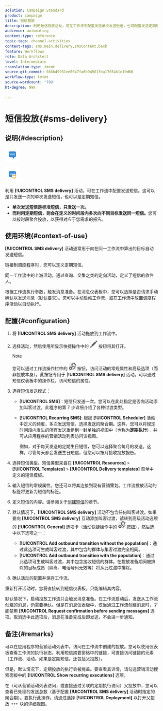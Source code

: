 ```yaml
---
solution: Campaign Standard
product: campaign
title: 短信投放
description: 利用短信投放活动，可在工作流中配置发送单次发送短信，也可配置发送定期短信。
audience: automating
content-type: reference
topic-tags: channel-activities
context-tags: sms,main;delivery,smsContent,back
feature: Workflows
role: Data Architect
level: Intermediate
translation-type: tm+mt
source-git-commit: 088b49931ee5047fa6b949813ba17654b1e10d60
workflow-type: tm+mt
source-wordcount: '788'
ht-degree: 99%

---
```



# 短信投放{#sms-delivery}

## 说明{#description}

![](assets/sms.png)

![](assets/recurrentsms.png)

利用 **[!UICONTROL SMS delivery]** 活动，可在工作流中配置发送短信。这可以是只发送一次的单次发送短信，也可以是定期短信。

* **单次发送短信是标准短信，只发送一次。**
* **而利用定期短信，则会在定义的时间段内多次向不同目标发送同一短信。**&#x200B;您可以按时段聚合投放，以获得对应于您需求的报告。

## 使用环境{#context-of-use}

**[!UICONTROL SMS delivery]** 活动通常用于向在同一工作流中算出的目标自动发送短信。

链接到调度程序时，您可以定义定期短信。

同一工作流中的上游活动，通过查询、交集之类的定向活动，定义了短信的收件人。

根据工作流执行参数，触发消息准备。在消息仪表板中，您可以选择是否请求手动确认以发送消息（默认要求）。您可以手动启动工作流，或在工作流中放置调度程序活动以自动执行。

## 配置{#configuration}

1. 将 **[!UICONTROL SMS delivery]** 活动拖放到工作流中。
1. 选择活动，然后使用所显示快捷操作中的 ![](assets/edit_darkgrey-24px.png) 按钮将其打开。

   >[!NOTE]
   >
   >您可以通过工作流操作栏中的 ![](assets/dlv_activity_params-24px.png) 按钮，访问活动的常规属性和高级选项（而非投放本身）。此按钮专用于 **[!UICONTROL SMS delivery]** 活动。可以通过短信仪表板中的操作栏，访问短信的属性。

1. 选择短信发送模式：

   * **[!UICONTROL SMS]**：短信只发送一次。您可以在此处指定是否向活动添加叫客过渡。此程序的第 7 步详细介绍了各种过渡类型。
   * **[!UICONTROL Recurring SMS]**: 根据 **[!UICONTROL Scheduler]** 活动中定义的频度，多次发送短信。选择发送的聚合期。这样，您可以将规定时间段内发生的所有发送重组到一封单独的视图中（也称为&#x200B;**定期执行**），并可从应用程序的营销活动列表访问该视图。

      例如，对于每天发送的定期生日短信，您可以选择聚合每月的发送。这样，尽管每天都会发送生日短信，但您可以按月接收投放报告。

1. 选择短信类型。短信类型来自在 **[!UICONTROL Resources]** > **[!UICONTROL Templates]** > **[!UICONTROL Delivery templates]** 菜单中定义的短信模板。
1. 输入短信的常规属性。您还可以将其连接到现有营销策划。工作流投放活动的标签将更新为短信的标签。
1. 定义短信的内容。请参阅关于[创建短信](../../channels/using/creating-an-sms-message.md)的章节。
1. 默认情况下，**[!UICONTROL SMS delivery]** 活动不包含任何叫客过渡。如果要向 **[!UICONTROL SMS delivery]** 互动添加叫客过渡，请转到高级活动选项的 **[!UICONTROL General]** 选项卡（活动快捷操作中的 ![](assets/dlv_activity_params-24px.png) 按钮），然后选中以下选项之一：

   * **[!UICONTROL Add outbound transition without the population]**：通过此选项可生成叫客过渡，其中包含的群体与集客过渡完全相同。
   * **[!UICONTROL Add outbound transition with the population]**：通过此选项可生成叫客过渡，其中包含接收短信的群体。在投放准备期间被排除的目标成员（隔离、电话号码无效等）将从此过渡中排除。

1. 确认活动的配置并保存工作流。

重新打开活动时，您将直接转到短信仪表板。只能编辑其内容。

默认情况下，启动投放工作流只会触发消息准备。在工作流启动后，发送从工作流创建的消息，仍需要确认。但是在消息仪表板中，仅当通过工作流创建消息时，才能禁用 **[!UICONTROL Request confirmation before sending messages]** 选项。取消选中此选项后，消息在准备完成后即发送，不会进一步通知。

## 备注{#remarks}

可以在应用程序的营销活动列表中，访问在工作流中创建的投放。您可以使用仪表板查看工作流的执行状态。利用短信摘要窗格中的链接，可直接访问链接的元素（工作流、活动，如果是定期短信，还包括父投放）。

但是，默认情况下，定期投放的执行会被掩盖。要查看其详情，请勾选营销活动搜索面板中的 **[!UICONTROL Show recurring executions]** 选项。

在（可从营销活动列表访问，或直接通过关联的定期执行访问）父投放中，您可以查看已处理的发送总数（基于配置 **[!UICONTROL SMS delivery]** 活动时指定的聚合期）。要执行此操作，请通过选择 **[!UICONTROL Deployment]** 以打开父投放 ![](assets/wkf_dlv_detail_button.png) 块的详细视图。
